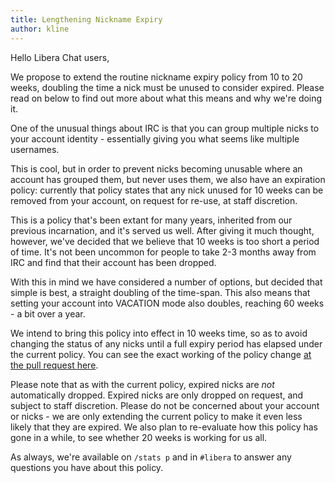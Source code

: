 ```yaml
---
title: Lengthening Nickname Expiry
author: kline
---
```


Hello Libera Chat users,

We propose to extend the routine nickname expiry policy from 10 to 20 weeks,
doubling the time a nick must be unused to consider expired. Please read on
below to find out more about what this means and why we're doing it.

One of the unusual things about IRC is that you can group multiple nicks to
your account identity - essentially giving you what seems like multiple
usernames.

This is cool, but in order to prevent nicks becoming unusable where an account
has grouped them, but never uses them, we also have an expiration policy:
currently that policy states that any nick unused for 10 weeks can be removed
from your account, on request for re-use, at staff discretion.

This is a policy that's been extant for many years, inherited from our
previous incarnation, and it's served us well. After giving it much thought,
however, we've decided that we believe that 10 weeks is too short a period of
time. It's not been uncommon for people to take 2-3 months away from IRC and
find that their account has been dropped.

With this in mind we have considered a number of options, but decided that
simple is best, a straight doubling of the time-span. This also means that
setting your account into VACATION mode also doubles, reaching 60 weeks - a
bit over a year.

We intend to bring this policy into effect in 10 weeks time, so as to avoid
changing the status of any nicks until a full expiry period has elapsed under
the current policy. You can see the exact working of the policy change [at the
pull request here][1].

Please note that as with the current policy, expired nicks are *not*
automatically dropped. Expired nicks are only dropped on request, and subject
to staff discretion. Please do not be concerned about your account or nicks -
we are only extending the current policy to make it even less likely that they
are expired. We also plan to re-evaluate how this policy has gone in a while,
to see whether 20 weeks is working for us all.

As always, we're available on `/stats p` and in `#libera` to answer any
questions you have about this policy.

[1]: https://github.com/Libera-Chat/libera-chat.github.io/pull/173
